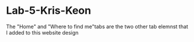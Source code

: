# Lab-5-Kris-Keon

The "Home" and "Where to find me"tabs are the two other tab elemnst that I added to this website design
